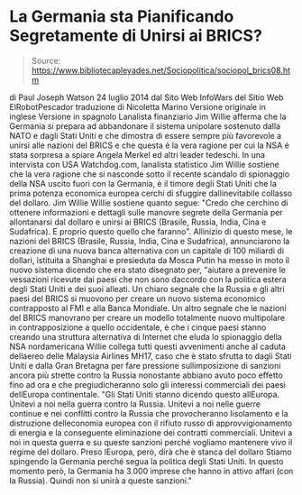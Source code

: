 # La Germania sta Pianificando Segretamente di Unirsi ai BRICS?

> Source: https://www.bibliotecapleyades.net/Sociopolitica/sociopol_brics08.htm

di
Paul Joseph Watson
24 luglio 2014
dal Sito Web
InfoWars
del Sitio Web
ElRobotPescador
traduzione di
Nicoletta Marino
Versione originale in inglese
Versione in spagnolo
Lanalista finanziario Jim Willie afferma che la Germania si prepara
ad abbandonare il sistema unipolare sostenuto dalla NATO e dagli Stati Uniti
e che dimostra di essere sempre più favorevole a unirsi alle nazioni del
BRICS e che questa è la vera ragione per cui la NSA è stata sorpresa a
spiare Angela Merkel ed altri leader tedeschi.
In
una intervista con
USA Watchdog.com,
lanalista statistico Jim Willie sostiene che la vera ragione che si
nasconde sotto il recente scandalo di
spionaggio della NSA
uscito fuori con la Germania, è il timore degli Stati Uniti che la prima
potenza economica europea cerchi di sfuggire dallinevitabile collasso del
dollaro.
Jim Willie
Willie sostiene quanto segue:
"Credo che cerchino di ottenere informazioni e dettagli sulle manovre
segrete della Germania per allontanarsi dal dollaro e unirsi ai BRICS
(Brasile, Russia, India, Cina e Sudafrica). E proprio questo quello che
faranno".
Allinizio di questo mese, le
nazioni del BRICS
(Brasile, Russia, India, Cina e Sudafrica),
annunciarono la creazione
di una nuova banca alternativa con un capitale di 100 miliardi di dollari,
istituita a Shanghai e presieduta da Mosca
Putin ha messo in moto il nuovo sistema dicendo che era stato disegnato per,
"aiutare a prevenire le vessazioni ricevute dai paesi che non sono
daccordo con la politica estera degli Stati Uniti e dei suoi alleati.
Un
chiaro segnale che la Russia e gli altri paesi del BRICS si muovono per
creare un nuovo sistema economico contrapposto
al FMI e alla Banca Mondiale.
Un
altro segnale che le nazioni del BRICS manovrano per creare un modello
totalmente nuovo multipolare in contrapposizione a quello occidentale, è che
i cinque paesi stanno creando una
struttura alternativa di Internet che eluda lo spionaggio della NSA nordamericana
Willie collega tutti questi avvenimenti anche al
caduta dellaereo delle Malaysia Airlines MH17,
caso che è stato sfrutta to dagli Stati Uniti e dalla Gran Bretagna per fare
pressione sullimposizione di sanzioni ancora più strette contro la Russia
nonostante abbiano avuto poco effetto fino ad ora e che pregiudicheranno
solo gli interessi commerciali dei paesi dellEuropa continentale.
"Gli Stati Uniti stanno dicendo questo allEuropa.
Únitevi a noi nella guerra contro la Russia. Unitevi a noi nelle
guerre continue e nei conflitti contro la Russia che provocheranno
lisolamento e la distruzione delleconomia europea con il rifiuto
russo di approvvigionamento di energia e la conseguente eliminazione
dei contratti commerciali.
Unitevi a noi in questa guerra e su
queste sanzioni perché vogliamo mantenere vivo il regime del
dollaro.
Preso lEuropa, però, dirà che è stanca del dollaro
Stiamo spingendo la
Germania perché segua la politica degli Stati Uniti. In questo momento
però, la Germania ha 3.000 imprese che hanno in attivo affari (con la
Russia).
Quindi non si unirà a queste sanzioni."
